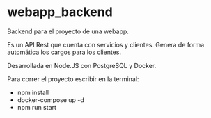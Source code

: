 # webapp_backend
Backend para el proyecto de una webapp.

Es un API Rest que cuenta con servicios y clientes. Genera de forma automática los cargos para los clientes.

Desarrollada en Node.JS con PostgreSQL y Docker.

Para correr el proyecto escribir en la terminal:
- npm install
- docker-compose up -d
- npm run start
